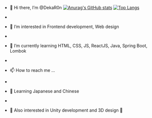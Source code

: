 - 👋 Hi there, I’m @DekaR0n
[![Anurag's GitHub stats](https://github-readme-stats.vercel.app/api?username=DekaR0n)](https://github.com/DekaR0n/github-readme-stats)
[![Top Langs](https://github-readme-stats.vercel.app/api/top-langs/?username=DekaR0n&layout=compact)](https://github.com/DekaR0n/github-readme-stats)


- 
- 👀 I’m interested in Frontend development, Web design
- 
- 🌱 I’m currently learning HTML, CSS, JS, ReactJS, Java, Spring Boot, Lombok
- 
- 📫 How to reach me ...
- 
- 🎍 Learning Japanese and Chinese
- 
- 👾 Also interested in Unity development and 3D design 👾

<!---
DekaR0n/DekaR0n is a ✨ special ✨ repository because its `README.md` (this file) appears on your GitHub profile.
You can click the Preview link to take a look at your changes.
--->
